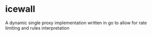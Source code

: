 icewall
=======

A dynamic single proxy implementation written in go to allow for rate limiting and rules interpretation